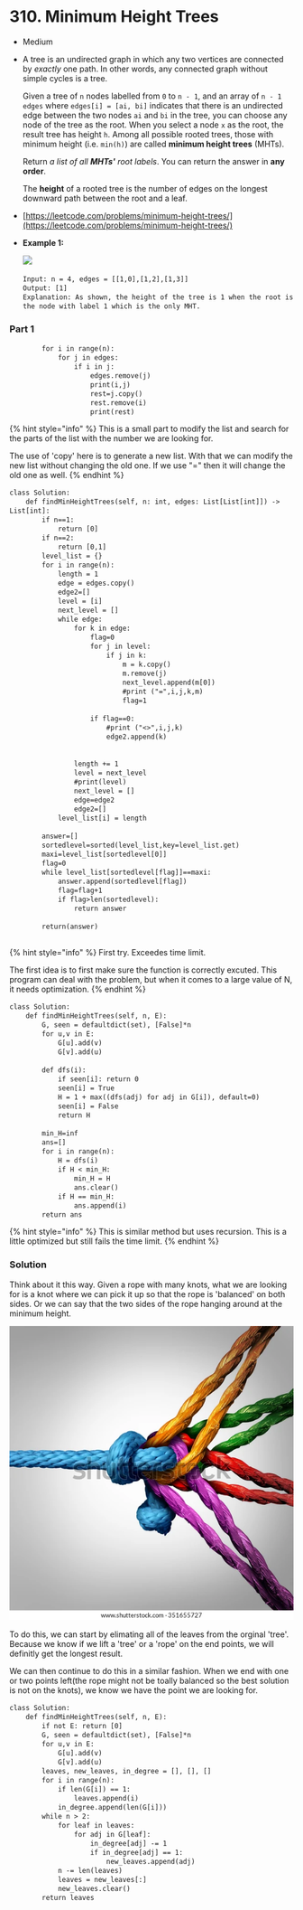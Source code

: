 # 310. Minimum Height Trees

* Medium
*   A tree is an undirected graph in which any two vertices are connected by _exactly_ one path. In other words, any connected graph without simple cycles is a tree.

    Given a tree of `n` nodes labelled from `0` to `n - 1`, and an array of `n - 1` `edges` where `edges[i] = [ai, bi]` indicates that there is an undirected edge between the two nodes `ai` and `bi` in the tree, you can choose any node of the tree as the root. When you select a node `x` as the root, the result tree has height `h`. Among all possible rooted trees, those with minimum height (i.e. `min(h)`)  are called **minimum height trees** (MHTs).

    Return _a list of all **MHTs'** root labels_. You can return the answer in **any order**.

    The **height** of a rooted tree is the number of edges on the longest downward path between the root and a leaf.
* [https://leetcode.com/problems/minimum-height-trees/](https://leetcode.com/problems/minimum-height-trees/)
*   **Example 1:**

    ![](https://assets.leetcode.com/uploads/2020/09/01/e1.jpg)

    ```
    Input: n = 4, edges = [[1,0],[1,2],[1,3]]
    Output: [1]
    Explanation: As shown, the height of the tree is 1 when the root is the node with label 1 which is the only MHT.
    ```



### Part 1

```
        for i in range(n):
            for j in edges:
                if i in j:
                    edges.remove(j)
                    print(i,j)
                    rest=j.copy()
                    rest.remove(i)
                    print(rest)
```

{% hint style="info" %}
This is a small part to modify the list and search for the parts of the list with the number we are looking for.&#x20;

The use of 'copy' here is to generate a new list. With that we can modify the new list without changing the old one. If we use "=" then it will change the old one as well.&#x20;
{% endhint %}

```
class Solution:
    def findMinHeightTrees(self, n: int, edges: List[List[int]]) -> List[int]:
        if n==1:
            return [0]
        if n==2:
            return [0,1]
        level_list = {}
        for i in range(n):
            length = 1
            edge = edges.copy()
            edge2=[]
            level = [i]
            next_level = []
            while edge:
                for k in edge:
                    flag=0
                    for j in level:
                        if j in k:
                            m = k.copy()
                            m.remove(j)
                            next_level.append(m[0])
                            #print ("=",i,j,k,m)
                            flag=1

                    if flag==0:
                        #print ("<>",i,j,k)
                        edge2.append(k)


                length += 1
                level = next_level
                #print(level)
                next_level = []
                edge=edge2
                edge2=[]
            level_list[i] = length

        answer=[]
        sortedlevel=sorted(level_list,key=level_list.get)
        maxi=level_list[sortedlevel[0]]
        flag=0
        while level_list[sortedlevel[flag]]==maxi:
            answer.append(sortedlevel[flag])
            flag=flag+1
            if flag>len(sortedlevel):
                return answer

        return(answer)     
                            
```

{% hint style="info" %}
First try. Exceedes time limit.&#x20;

The first idea is to first make sure the function is correctly excuted. This program can deal with the problem, but when it comes to a large value of N, it needs optimization.&#x20;
{% endhint %}

```
class Solution:
    def findMinHeightTrees(self, n, E):
        G, seen = defaultdict(set), [False]*n
        for u,v in E:
            G[u].add(v)
            G[v].add(u)
            
        def dfs(i):
            if seen[i]: return 0
            seen[i] = True
            H = 1 + max((dfs(adj) for adj in G[i]), default=0)
            seen[i] = False
            return H
        
        min_H=inf
        ans=[]
        for i in range(n):
            H = dfs(i)
            if H < min_H:
                min_H = H
                ans.clear()
            if H == min_H:
                ans.append(i)
        return ans
```

{% hint style="info" %}
This is similar method but uses recursion. This is a little optimized but still fails the time limit.&#x20;
{% endhint %}

### Solution

Think about it this way. Given a rope with many knots, what we are looking for is a knot where we can pick it up so that the rope is 'balanced' on both sides. Or we can say that the two sides of the rope hanging around at the minimum height. &#x20;

![](<../../../.gitbook/assets/image (1) (1).png>)

To do this, we can start by elimating all of the leaves from the orginal 'tree'. Because we know if we lift a 'tree' or a 'rope' on the end points, we will definitly get the longest result.&#x20;

We can then continue to do this in a similar fashion. When we end with one or two points left(the rope might not be toally balanced so the best solution is not on the knots), we know we have the point we are looking for.&#x20;

```
class Solution:
    def findMinHeightTrees(self, n, E):
        if not E: return [0]
        G, seen = defaultdict(set), [False]*n
        for u,v in E:
            G[u].add(v)
            G[v].add(u)
        leaves, new_leaves, in_degree = [], [], []
        for i in range(n):
            if len(G[i]) == 1:
                leaves.append(i)
            in_degree.append(len(G[i]))
        while n > 2:
            for leaf in leaves:
                for adj in G[leaf]:
                    in_degree[adj] -= 1
                    if in_degree[adj] == 1:
                        new_leaves.append(adj)
            n -= len(leaves)
            leaves = new_leaves[:]
            new_leaves.clear()
        return leaves
```
